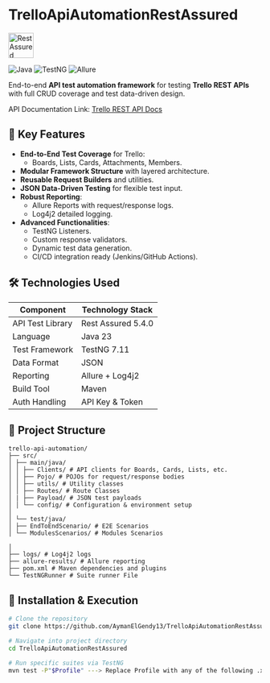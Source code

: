 # TrelloApiAutomationRestAssured
 
<a href="https://rest-assured.io"><img src="https://rest-assured.io/img/logo-transparent.png" width="50" alt="Rest Assured"/></a>

![Java](https://img.shields.io/badge/Java-23-red)  ![TestNG](https://img.shields.io/badge/TestNG-7.11-orange) ![Allure](https://img.shields.io/badge/Reporting-AllureReports-green)


End-to-end **API test automation framework** for testing **Trello REST APIs** with full CRUD coverage and test data-driven design.

API Documentation
Link: [Trello REST API Docs](https://developer.atlassian.com/cloud/trello/rest/api-group-actions/)

## 🚀 Key Features

- **End-to-End Test Coverage** for Trello:
  - Boards, Lists, Cards, Attachments, Members.
- **Modular Framework Structure** with layered architecture.
- **Reusable Request Builders** and utilities.
- **JSON Data-Driven Testing** for flexible test input.
- **Robust Reporting**:
  - Allure Reports with request/response logs.
  - Log4j2 detailed logging.
- **Advanced Functionalities**:
  - TestNG Listeners.
  - Custom response validators.
  - Dynamic test data generation.
  - CI/CD integration ready (Jenkins/GitHub Actions).

## 🛠️ Technologies Used

| Component          | Technology Stack     |
|--------------------|----------------------|
| API Test Library   | Rest Assured 5.4.0   |
| Language           | Java 23              |
| Test Framework     | TestNG 7.11          |
| Data Format        | JSON                 |
| Reporting          | Allure + Log4j2      |
| Build Tool         | Maven                |
| Auth Handling      | API Key & Token      |

## 📂 Project Structure
```
trello-api-automation/
├── src/
│ ├── main/java/
│ │ ├── Clients/ # API clients for Boards, Cards, Lists, etc.
│ │ ├── Pojo/ # POJOs for request/response bodies
│ │ ├── utils/ # Utility classes
│ │ ├── Routes/ # Route Classes
│ | ├── Payload/ # JSON test payloads
│ │ └── config/ # Configuration & environment setup
│
│ └── test/java/
│ ├── EndToEndScenario/ # E2E Scenarios
│ └── ModulesScenarios/ # Modules Scenarios

│
├── logs/ # Log4j2 logs
├── allure-results/ # Allure reporting
├── pom.xml # Maven dependencies and plugins
└── TestNGRunner # Suite runner File
```

## 🔧 Installation & Execution
```bash
# Clone the repository
git clone https://github.com/AymanElGendy13/TrelloApiAutomationRestAssured.git

# Navigate into project directory
cd TrelloApiAutomationRestAssured

# Run specific suites via TestNG
mvn test -P"$Profile" ---> Replace Profile with any of the following .xml files: EndToEndAndModules or EndToEnd or Modules
```



